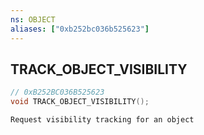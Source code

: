 ```yaml
---
ns: OBJECT
aliases: ["0xb252bc036b525623"]
---
```

## TRACK_OBJECT_VISIBILITY

```c
// 0xB252BC036B525623
void TRACK_OBJECT_VISIBILITY();
```

```
Request visibility tracking for an object
```
